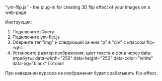 "ym-flip.js" - the plug-in for creating 3D flip effect of your images on a web-page.

Инструкция:
1. Подключите jQuery.
2. Подключите ym-flip.js
3. Оберните тэг "img" и следующий за ним "p" в "div" c классом flip-right.
4. Установите размер изображения, цвет текста и фона через data-атрибуты:
data-width="250"
data-height="250"
data-color="white"
data-bg="black"
Готово!

При наведении курсора на изображения будет срабатывать flip-effect.

